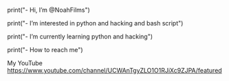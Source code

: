 print("- Hi, I’m @NoahFilms")

print("- I’m interested in python and hacking and bash script")

print("- I’m currently learning python and hacking")

print("- How to reach me")


My YouTube https://www.youtube.com/channel/UCWAnTgyZLO1O1RJiXc9ZJPA/featured
